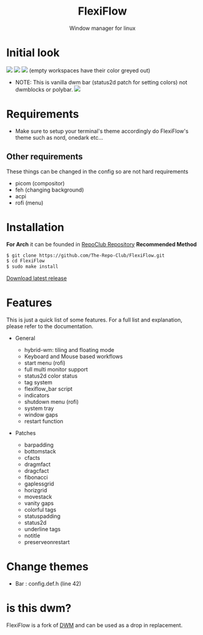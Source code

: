 <div align="center">
    <h1>FlexiFlow</h1>
    <p>Window manager for linux</p>
</div>

# Initial look

<img src="https://github.com/The-Repo-Club/FlexiFlow/blob/screenshots/screenshots/initial_look.png">
<img src="https://github.com/The-Repo-Club/FlexiFlow/blob/screenshots/screenshots/col_layout.png">

<img src="https://github.com/The-Repo-Club/FlexiFlow/blob/screenshots/screenshots/occ_act_tags.png">
(empty workspaces have their color greyed out)

- NOTE: This is vanilla dwm bar (status2d patch for setting colors) not dwmblocks or polybar.
  <img src="https://github.com/The-Repo-Club/FlexiFlow/blob/screenshots/screenshots/flexiflow.png">

# Requirements

- Make sure to setup your terminal's theme accordingly do FlexiFlow's theme such as nord, onedark etc...

## Other requirements

These things can be changed in the config so are not hard requirements

- picom (compositor)
- feh (changing background)
- acpi
- rofi (menu)

# Installation

**For Arch** it can be founded in [RepoClub Repository](https://arch.therepo.club/)
**Recommended Method**

```sh
$ git clone https://github.com/The-Repo-Club/FlexiFlow.git
$ cd FlexiFlow
$ sudo make install
```

[Download latest release](https://github.com/The-Repo-Club/FlexiFlow/releases/)

# Features

This is just a quick list of some features. For a full list and explanation,
please refer to the documentation.

- General

  - hybrid-wm: tiling and floating mode
  - Keyboard and Mouse based workflows
  - start menu (rofi)
  - full multi monitor support
  - status2d color status
  - tag system
  - flexiflow_bar script
  - indicators
  - shutdown menu (rofi)
  - system tray
  - window gaps
  - restart function

- Patches

  - barpadding
  - bottomstack
  - cfacts
  - dragmfact
  - dragcfact
  - fibonacci
  - gaplessgrid
  - horizgrid
  - movestack
  - vanity gaps
  - colorful tags
  - statuspadding
  - status2d
  - underline tags
  - notitle
  - preserveonrestart

# Change themes

- Bar : config.def.h (line 42)

# is this dwm?

FlexiFlow is a fork of [DWM](https://dwm.suckless.org) and can be used as a drop in replacement.
